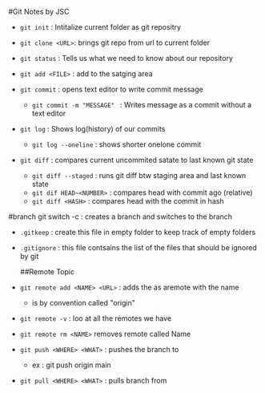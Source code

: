 #Git Notes by JSC

- `git init` : Intitalize current folder as git repositry
- `git clone <URL>`: brings git repo from url to current folder
- `git status` : Tells us what we need to know about our repository
- `git add <FILE>` : add <FILE> to the satging area

- `git commit` : opens text editor to write commit message

  - `git commit -m "MESSAGE" ` : Writes message as a commit without a text editor

- `git log` : Shows log(history) of our commits

  - `git log --oneline` : shows shorter onelone commit

- `git diff` : compares current uncommited satate to last known git state

  - `git diff --staged` : runs git diff btw staging area and last known state
  - `git dif HEAD~<NUMBER>` : compares head with commit <NUMBER> ago (relative)
  - `git diff <HASH>` : compares head with the commit in hash

#branch
 git switch -c <Name> : creates a branch and switches to the branch
- `.gitkeep` : create this file in empty folder to keep track of empty folders
- `.gitignore` : this file contsains the list of the files that should be ignored by git

  ##Remote Topic

- `git remote add <NAME> <URL>` : adds the <URL> as aremote with the name <NAME>
  - <NAME> is by convention called "origin"
- `git remote -v` : loo at all the remotes we have
- `git remote rm <NAME>` removes remote called Name
- `git push <WHERE> <WHAT>` : pushes the <WHAT> branch to <WHERE>

  - ex : git push origin main

- `git pull <WHERE> <WHAT>` : pulls <WHAT> branch from <WHERE>

